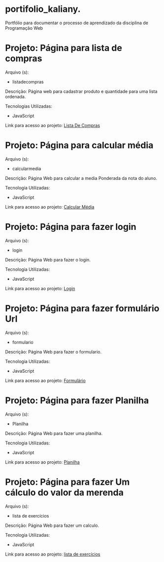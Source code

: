 # portifolio_kaliany.
Portfólio para documentar o processo de aprendizado da disciplina de Programação Web 

<h1>Projeto: Página para lista de compras</h1>

Arquivo (s):
<ul>
  <li>listadecompras</li>
</ul>

Descrição: Página web para cadastrar produto e quantidade para uma lista ordenada.

Tecnologias Utilizadas:
<ul>
  <li>JavaScript</li>
</ul>

 Link para acesso ao projeto:
 <a href="https://script.google.com/macros/s/AKfycbwMpfIquhDiftkr6I9g75HMNyducZ-xM6U3PAmic8GjCrXJCI290nZghQAQMoV6Ydao3Q/exec">Lista De Compras</a>
 
<h1>Projeto: Página para calcular média</h1>

Arquivo (s):
<ul>
  <li>calcularmedia</li>
</ul>

Descrição: Página Web para calcular a media Ponderada da nota do aluno.

Tecnologia Utilizadas:
<ul>
  <li>JavaScript</li>
  </ul>
  
 Link para acesso ao projeto:
 <a href="https://script.google.com/macros/s/AKfycbxUs4ncgZM27G-arNmePGxWfcso-sVpMIx_Gxm21Zz5QhjJcpYp3Du4Ih8caVNtWOE/exec">Calcular Média</a>
 

<h1>Projeto: Página para fazer login</h1>

Arquivo (s):
<ul>
  <li>login</li>
</ul>

Descrição: Página Web para fazer o login.

Tecnologia Utilizadas:
<ul>
  <li>JavaScript</li>
  </ul>
  
 Link para acesso ao projeto:
 <a href="https://script.google.com/macros/s/AKfycbwyss53MAiAeN2nCeUUSnNk_K-3qrpAOVJBgQsf7lOW1QOGbS2xN0Bn1fkdmU8HUXX2/exec">Login</a>

 <h1>Projeto: Página para fazer formulário Url</h1>

Arquivo (s):
<ul>
  <li>formulario</li>
</ul>

Descrição: Página Web para fazer o formulario.

Tecnologia Utilizadas:
<ul>
  <li>JavaScript</li>
  </ul>
  
 Link para acesso ao projeto:
 <a href="https://script.google.com/macros/s/AKfycbzcQPQTnWK-ZdRmtrOVWhUXUDBWHnbXEKa1Hu6z60VURBLjByLkVwNMKTMy7-rOWsQ/exec">Formulário</a>
 
<h1>Projeto: Página para fazer Planilha</h1>

Arquivo (s):
<ul>
  <li>Planilha</li>
</ul>

Descrição: Página Web para fazer uma planilha.

Tecnologia Utilizadas:
<ul>
  <li>JavaScript</li>
  </ul>
  
 Link para acesso ao projeto:
 <a href="https://script.google.com/macros/s/AKfycbzGf0NyHDOb0m0V7Fn-jf8hN68RpeXKBz7LlaXUPr6C7TZvFzYFouZTuWtPm_aTUAMK/exec">Planilha</a>
 
 <h1>Projeto: Página para fazer Um cálculo do valor da merenda</h1>

Arquivo (s):
<ul>
  <li>lista de exercícios</li>
</ul>

Descrição: Página Web para fazer um calculo.

Tecnologia Utilizadas:
<ul>
  <li>JavaScript</li>
  </ul>
  
 Link para acesso ao projeto:
 <a href="https://script.google.com/macros/s/AKfycbwvsXcpF4ecolWLOFlAfmP6m1yEVoVqnVrD3cDF5AIpDI7x-JYY1VXfscry0MEVZylt/exec">lista de exercícios</a>
